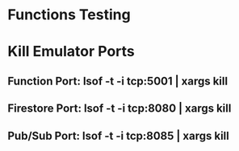 # Functions Testing

# Kill Emulator Ports
##  Function Port: lsof -t -i tcp:5001 | xargs kill
## Firestore Port: lsof -t -i tcp:8080 | xargs kill
## Pub/Sub Port: lsof -t -i tcp:8085 | xargs kill
